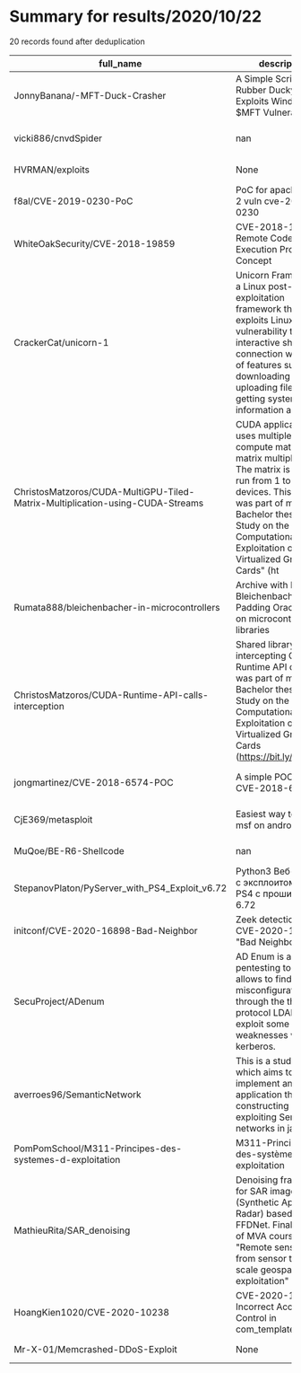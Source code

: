 
# Summary for results/2020/10/22
    
20 records found after deduplication

| full_name | description | html_url | matched_list | matched_count | pushed_at | size | stargazers_count | language | forks_count | vul_ids |
|-------------------------------------------------------------------------------|------------------------------------------------------------------------------------------------------------------------------------------------------------------------------------------------------------------------------------------------------------------|--------------------------------------------------------------------------------------------------|------------------------------------|-----------------|---------------------------|--------|--------------------|------------------|---------------|--------------------|
| JonnyBanana/-MFT-Duck-Crasher | A Simple Script for Rubber Ducky which Exploits Windows $MFT Vulnerability | https://github.com/JonnyBanana/-MFT-Duck-Crasher | ['exploit'] | 1 | 2020-10-22 23:28:32+00:00 | 33 | 12 | | 9 | [] |
| vicki886/cnvdSpider | nan | https://github.com/vicki886/cnvdSpider | ['cnvd-c OR cnvd-2 OR cnnvd-2'] | 1 | 2020-10-22 08:05:10+00:00 | 188 | 0 | Python | 2 | [] |
| HVRMAN/exploits | None | https://github.com/HVRMAN/exploits | ['exploit'] | 1 | 2020-10-22 18:28:31+00:00 | 21 | 0 | | 0 | [] |
| f8al/CVE-2019-0230-PoC | PoC for apache struts 2 vuln cve-2019-0230 | https://github.com/f8al/CVE-2019-0230-PoC | ['cve poc', 'cve-2'] | 2 | 2020-10-22 18:31:02+00:00 | 19 | 0 | Python | 0 | ['CVE-2019-0230'] |
| WhiteOakSecurity/CVE-2018-19859 | CVE-2018-19859 Remote Code Execution Proof of Concept | https://github.com/WhiteOakSecurity/CVE-2018-19859 | ['cve-2', 'remote code execution'] | 2 | 2020-10-22 17:48:53+00:00 | 6 | 0 | Python | 0 | ['CVE-2018-19859'] |
| CrackerCat/unicorn-1 | Unicorn Framework is a Linux post-exploitation framework that exploits Linux TCP vulnerability to get interactive shell connection with a lot of features such as downloading files, uploading files, getting system information and etc. | https://github.com/CrackerCat/unicorn-1 | ['exploit'] | 1 | 2020-10-22 11:35:43+00:00 | 24 | 0 | | 3 | [] |
| ChristosMatzoros/CUDA-MultiGPU-Tiled-Matrix-Multiplication-using-CUDA-Streams | CUDA application that uses multiple GPUs to compute matrix-matrix multiplication. The matrix is tiled to run from 1 to 8 devices. This code was part of my Bachelor thesis: "A Study on the Computational Exploitation of Remote Virtualized Graphics Cards" (ht | https://github.com/ChristosMatzoros/CUDA-MultiGPU-Tiled-Matrix-Multiplication-using-CUDA-Streams | ['exploit'] | 1 | 2020-10-22 11:41:44+00:00 | 10 | 1 | Cuda | 0 | [] |
| Rumata888/bleichenbacher-in-microcontrollers | Archive with PoC for Bleichenbacher's Padding Oracle attack on microcontroller libraries | https://github.com/Rumata888/bleichenbacher-in-microcontrollers | ['attack poc'] | 1 | 2020-10-22 14:08:01+00:00 | 121 | 0 | nan | 0 | [] |
| ChristosMatzoros/CUDA-Runtime-API-calls-interception | Shared library for intercepting CUDA Runtime API calls. This was part of my Bachelor thesis: A Study on the Computational Exploitation of Remote Virtualized Graphics Cards (https://bit.ly/37tIG0D) | https://github.com/ChristosMatzoros/CUDA-Runtime-API-calls-interception | ['exploit'] | 1 | 2020-10-22 11:30:02+00:00 | 52 | 1 | C++ | 0 | [] |
| jongmartinez/CVE-2018-6574-POC | A simple POC for CVE-2018-6574 | https://github.com/jongmartinez/CVE-2018-6574-POC | ['cve poc', 'cve-2'] | 2 | 2020-10-22 03:48:05+00:00 | 3 | 0 | Go | 0 | ['CVE-2018-6574'] |
| CjE369/metasploit | Easiest way to install msf on android | https://github.com/CjE369/metasploit | ['metasploit module OR payload'] | 1 | 2020-10-22 07:02:15+00:00 | 8 | 2 | Shell | 0 | [] |
| MuQoe/BE-R6-Shellcode | nan | https://github.com/MuQoe/BE-R6-Shellcode | ['shellcode'] | 1 | 2020-10-22 03:22:15+00:00 | 42 | 0 | C | 0 | [] |
| StepanovPlaton/PyServer_with_PS4_Exploit_v6.72 | Python3 Веб-сервер с эксплоитом для PS4 с прошивкой 6.72 | https://github.com/StepanovPlaton/PyServer_with_PS4_Exploit_v6.72 | ['exploit'] | 1 | 2020-10-22 11:23:32+00:00 | 2135 | 0 | JavaScript | 0 | [] |
| initconf/CVE-2020-16898-Bad-Neighbor | Zeek detection for CVE-2020-16898-"Bad Neighbor" | https://github.com/initconf/CVE-2020-16898-Bad-Neighbor | ['cve-2'] | 1 | 2020-10-22 21:12:03+00:00 | 5 | 1 | Zeek | 0 | ['CVE-2020-16898'] |
| SecuProject/ADenum | AD Enum is a pentesting tool that allows to find misconfiguration through the the protocol LDAP and exploit some of those weaknesses with kerberos. | https://github.com/SecuProject/ADenum | ['exploit'] | 1 | 2020-10-22 11:54:10+00:00 | 80 | 7 | Python | 1 | [] |
| averroes96/SemanticNetwork | This is a study project which aims to implement an application that help constructing and exploiting Semantic networks in java | https://github.com/averroes96/SemanticNetwork | ['exploit'] | 1 | 2020-10-22 23:38:30+00:00 | 4367 | 0 | Java | 0 | [] |
| PomPomSchool/M311-Principes-des-systemes-d-exploitation | M311-Principes-des-systèmes-d-exploitation | https://github.com/PomPomSchool/M311-Principes-des-systemes-d-exploitation | ['exploit'] | 1 | 2020-10-22 09:59:58+00:00 | 437 | 0 | C | 0 | [] |
| MathieuRita/SAR_denoising | Denoising framework for SAR images (Synthetic Aperture Radar) based on the FFDNet. Final project of MVA course "Remote sensing data: from sensor to large-scale geospatial data exploitation" | https://github.com/MathieuRita/SAR_denoising | ['exploit'] | 1 | 2020-10-22 09:43:19+00:00 | 165452 | 9 | Jupyter Notebook | 0 | [] |
| HoangKien1020/CVE-2020-10238 | CVE-2020-10238: Incorrect Access Control in com_templates PoC | https://github.com/HoangKien1020/CVE-2020-10238 | ['cve poc', 'cve-2'] | 2 | 2020-10-22 10:05:57+00:00 | 26 | 9 | Python | 4 | ['CVE-2020-10238'] |
| Mr-X-01/Memcrashed-DDoS-Exploit | None | https://github.com/Mr-X-01/Memcrashed-DDoS-Exploit | ['exploit'] | 1 | 2020-10-22 21:06:47+00:00 | 5 | 0 | Python | 0 | [] |

